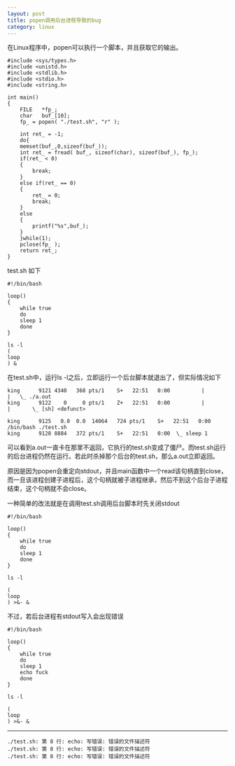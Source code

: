 ```yaml
---
layout: post
title: popen调用后台进程导致的bug
category: linux
---
```


在Linux程序中，popen可以执行一个脚本，并且获取它的输出。

	#include <sys/types.h> 
	#include <unistd.h> 
	#include <stdlib.h> 
	#include <stdio.h> 
	#include <string.h>

	int main() 
	{ 
	    FILE   *fp_; 
	    char   buf_[10]; 
	    fp_ = popen( "./test.sh", "r" ); 

	    int ret_ = -1;
	    do{
		memset(buf_,0,sizeof(buf_));
		int ret_ = fread( buf_, sizeof(char), sizeof(buf_), fp_);
		if(ret_ < 0)
		{
		    break;
		}
		else if(ret_ == 0)
		{
		    ret_ = 0;
		    break;
		}
		else
		{
		    printf("%s",buf_);
		}
	    }while(1);
	    pclose(fp_ ); 
	    return ret_;
	}  
	
	
test.sh 如下

	#!/bin/bash

	loop()
	{
	    while true
	    do
		sleep 1
	    done
	}

	ls -l
	(
	loop
	) &
	
在test.sh中，运行ls -l之后，立即运行一个后台脚本就退出了，但实际情况如下

	king      9121 4340   368 pts/1    S+   22:51   0:00          |           |   \_ ./a.out
	king      9122    0     0 pts/1    Z+   22:51   0:00          |           |       \_ [sh] <defunct>

	king      9125   0.0  0.0  14064   724 pts/1    S+   22:51   0:00 /bin/bash ./test.sh
	king      9128 8884   372 pts/1    S+   22:51   0:00  \_ sleep 1

可以看到a.out一直卡在那里不返回，它执行的test.sh变成了僵尸。而test.sh运行的后台进程仍然在运行。若此时杀掉那个后台的test.sh，那么a.out立即返回。

原因是因为popen会重定向stdout，并且main函数中一个read该句柄直到close，而一旦该进程创建子进程后，这个句柄就被子进程继承，然后不到这个后台子进程结束，这个句柄就不会close。

一种简单的改法就是在调用test.sh调用后台脚本时先关闭stdout

	#!/bin/bash

	loop()
	{
	    while true
	    do
		sleep 1
	    done
	}

	ls -l

	(
	loop
	) >&- &
	
不过，若后台进程有stdout写入会出现错误

	#!/bin/bash

	loop()
	{
	    while true
	    do
		sleep 1
		echo fuck
	    done
	}

	ls -l

	(
	loop
	) >&- &
	
----

	./test.sh: 第 8 行: echo: 写错误: 错误的文件描述符
	./test.sh: 第 8 行: echo: 写错误: 错误的文件描述符
	./test.sh: 第 8 行: echo: 写错误: 错误的文件描述符


